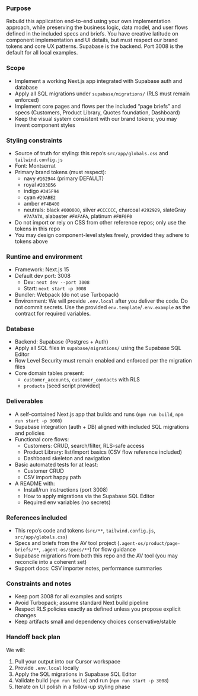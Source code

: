 ### Purpose

Rebuild this application end-to-end using your own implementation approach, while preserving the business logic, data model, and user flows defined in the included specs and briefs. You have creative latitude on component implementation and UI details, but must respect our brand tokens and core UX patterns. Supabase is the backend. Port 3008 is the default for all local examples.

### Scope

- Implement a working Next.js app integrated with Supabase auth and database
- Apply all SQL migrations under `supabase/migrations/` (RLS must remain enforced)
- Implement core pages and flows per the included “page briefs” and specs (Customers, Product Library, Quotes foundation, Dashboard)
- Keep the visual system consistent with our brand tokens; you may invent component styles

### Styling constraints

- Source of truth for styling: this repo’s `src/app/globals.css` and `tailwind.config.js`
- Font: Montserrat
- Primary brand tokens (must respect):
  - navy `#162944` (primary DEFAULT)
  - royal `#203B56`
  - indigo `#345F94`
  - cyan `#29ABE2`
  - amber `#F4B400`
  - neutrals: black `#000000`, silver `#CCCCCC`, charcoal `#292929`, slateGray `#7A7A7A`, alabaster `#FAFAFA`, platinum `#F0F0F0`
- Do not import or rely on CSS from other reference repos; only use the tokens in this repo
- You may design component-level styles freely, provided they adhere to tokens above

### Runtime and environment

- Framework: Next.js 15
- Default dev port: 3008
  - Dev: `next dev --port 3008`
  - Start: `next start -p 3008`
- Bundler: Webpack (do not use Turbopack)
- Environment: We will provide `.env.local` after you deliver the code. Do not commit secrets. Use the provided `env.template`/`.env.example` as the contract for required variables.

### Database

- Backend: Supabase (Postgres + Auth)
- Apply all SQL files in `supabase/migrations/` using the Supabase SQL Editor
- Row Level Security must remain enabled and enforced per the migration files
- Core domain tables present:
  - `customer_accounts`, `customer_contacts` with RLS
  - `products` (seed script provided)

### Deliverables

- A self-contained Next.js app that builds and runs (`npm run build`, `npm run start -p 3008`)
- Supabase integration (auth + DB) aligned with included SQL migrations and policies
- Functional core flows:
  - Customers: CRUD, search/filter, RLS-safe access
  - Product Library: list/import basics (CSV flow reference included)
  - Dashboard skeleton and navigation
- Basic automated tests for at least:
  - Customer CRUD
  - CSV import happy path
- A README with:
  - Install/run instructions (port 3008)
  - How to apply migrations via the Supabase SQL Editor
  - Required env variables (no secrets)

### References included

- This repo’s code and tokens (`src/**`, `tailwind.config.js`, `src/app/globals.css`)
- Specs and briefs from the AV tool project (`.agent-os/product/page-briefs/**`, `.agent-os/specs/**`) for flow guidance
- Supabase migrations from both this repo and the AV tool (you may reconcile into a coherent set)
- Support docs: CSV importer notes, performance summaries

### Constraints and notes

- Keep port 3008 for all examples and scripts
- Avoid Turbopack; assume standard Next build pipeline
- Respect RLS policies exactly as defined unless you propose explicit changes
- Keep artifacts small and dependency choices conservative/stable

### Handoff back plan

We will:
1) Pull your output into our Cursor workspace
2) Provide `.env.local` locally
3) Apply the SQL migrations in Supabase SQL Editor
4) Validate build (`npm run build`) and run (`npm run start -p 3008`)
5) Iterate on UI polish in a follow-up styling phase

